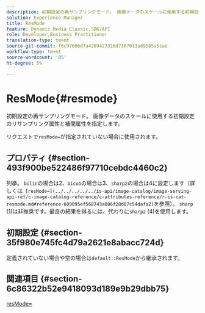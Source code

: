 ```yaml
---
description: 初期設定の再サンプリングモード。 画像データのスケールに使用する初期設定のリサンプリング属性と補間属性を指定します。
solution: Experience Manager
title: ResMode
feature: Dynamic Media Classic,SDK/API
role: Developer,Business Practitioner
translation-type: tm+mt
source-git-commit: f6c97606d7a4209427316d7367013ad9585a5cae
workflow-type: tm+mt
source-wordcount: '85'
ht-degree: 5%

---
```



# ResMode{#resmode}

初期設定の再サンプリングモード。 画像データのスケールに使用する初期設定のリサンプリング属性と補間属性を指定します。

リクエストで`resMode=`が指定されていない場合に使用されます。

## プロパティ {#section-493f900be522486f97710cebdc4460c2}

列挙。 `bilin`の場合は2、`bicub`の場合は3、`sharp2`の場合は4に設定します（詳しくは` [resMode=](../../../../../is-api/image-catalog/image-serving-api-ref/c-image-catalog-reference/c-attributes-reference/r-is-cat-resmode.md#reference-609095ef568743a086f28d87c54dafa2)`を参照）。 `sharp` (1)は非推奨です。最良の結果を得るには、代わりに`sharp2` (4)を使用します。

## 初期設定 {#section-35f980e745fc4d79a2621e8abacc724d}

定義されていない場合や空の場合は`default::ResMode`から継承されます。

## 関連項目 {#section-6c86322b52e9418093d189e9b29dbb75}

[resMode=](../../../../../is-api/image-catalog/image-serving-api-ref/c-image-catalog-reference/c-attributes-reference/r-is-cat-resmode.md#reference-609095ef568743a086f28d87c54dafa2)
